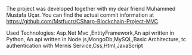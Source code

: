 The project was developed together with my dear friend Muhammed Mustafa Uçar.
You can find the actual commit information at https://github.com/Mstfucrr/CSharp-Blockchain-Project-MVC.

Used Technologies:
Asp.Net Mvc ,EntityFramework,An api written in Python, An api written in Node.js,MongoDb,MySQL,Basic Architecture, tc authentication with Mernis Service,Css,Html,JavaScript
